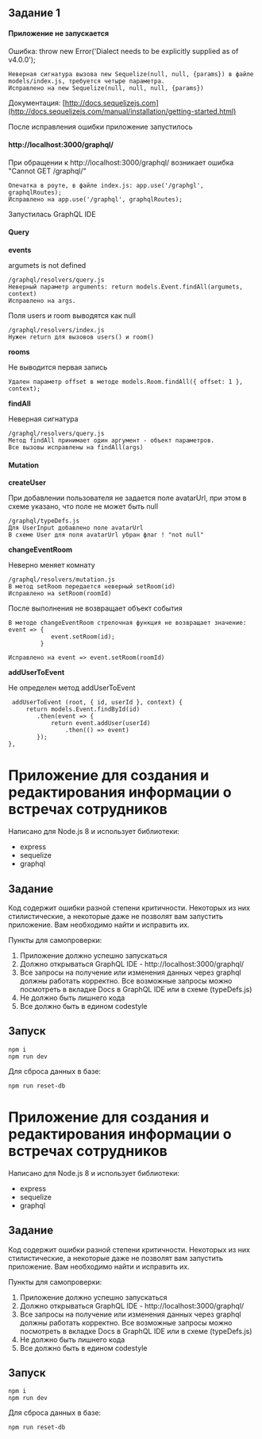 ## Задание 1

#### Приложение не запускается
Ошибка: throw new Error('Dialect needs to be explicitly supplied as of v4.0.0');
```
Неверная сигнатура вызова new Sequelize(null, null, {params}) в файле models/index.js, требуется четыре параметра.
Исправлено на new Sequelize(null, null, null, {params})
```
Документация: [http://docs.sequelizejs.com](http://docs.sequelizejs.com/manual/installation/getting-started.html)

После исправления ошибки приложение запустилось

#### http://localhost:3000/graphql/
При обращении к http://localhost:3000/graphql/ возникает ошибка "Cannot GET /graphql/"
```
Опечатка в роуте, в файле index.js: app.use('/graphgl', graphqlRoutes); 
Исправлено на app.use('/graphql', graphqlRoutes);
```
Запустилась GraphQL IDE

#### Query

**events**

argumets is not defined
```
/graphql/resolvers/query.js
Неверный параметр arguments: return models.Event.findAll(argumets, context)
Исправлено на args.
```

Поля users и room выводятся как null
```
/graphql/resolvers/index.js 
Нужен return для вызовов users() и room() 
```

**rooms**

Не выводится первая запись
```
Удален параметр offset в методе models.Room.findAll({ offset: 1 }, context);
```

**findAll**

Неверная сигнатура
```
/graphql/resolvers/query.js
Метод findAll принимает один аргумент - объект параметров.
Все вызовы исправлены на findAll(args)
```

#### Mutation

**createUser**

При добавлении пользователя не задается поле avatarUrl, при этом в схеме указано, что поле не может быть null
```
/graphql/typeDefs.js
Для UserInput добавлено поле avatarUrl
В схеме User для поля avatarUrl убран флаг ! "not null" 
```

**changeEventRoom**

Неверно меняет комнату
```
/graphql/resolvers/mutation.js
В метод setRoom передается неверный setRoom(id)
Исправлено на setRoom(roomId)
```


После выполнения не возвращает объект события
```
В методе changeEventRoom стрелочная функция не возвращает значение:
event => {
            event.setRoom(id);
         }
         
Исправлено на event => event.setRoom(roomId)
```

**addUserToEvent**

Не определен метод addUserToEvent
```
 addUserToEvent (root, { id, userId }, context) {
     return models.Event.findById(id)
        .then(event => {
            return event.addUser(userId)
                .then(() => event)
        });
},
```






# Приложение для создания и редактирования информации о встречах сотрудников

Написано для Node.js 8 и использует библиотеки:
* express
* sequelize
* graphql

## Задание
Код содержит ошибки разной степени критичности. Некоторых из них стилистические, а некоторые даже не позволят вам запустить приложение. Вам необходимо найти и исправить их.

Пункты для самопроверки:
1. Приложение должно успешно запускаться
2. Должно открываться GraphQL IDE - http://localhost:3000/graphql/
3. Все запросы на получение или изменения данных через graphql должны работать корректно. Все возможные запросы можно посмотреть в вкладке Docs в GraphQL IDE или в схеме (typeDefs.js)
4. Не должно быть лишнего кода
5. Все должно быть в едином codestyle

## Запуск
```
npm i
npm run dev
```

Для сброса данных в базе:
```
npm run reset-db
```



# Приложение для создания и редактирования информации о встречах сотрудников

Написано для Node.js 8 и использует библиотеки:
* express
* sequelize
* graphql

## Задание
Код содержит ошибки разной степени критичности. Некоторых из них стилистические, а некоторые даже не позволят вам запустить приложение. Вам необходимо найти и исправить их.

Пункты для самопроверки:
1. Приложение должно успешно запускаться
2. Должно открываться GraphQL IDE - http://localhost:3000/graphql/
3. Все запросы на получение или изменения данных через graphql должны работать корректно. Все возможные запросы можно посмотреть в вкладке Docs в GraphQL IDE или в схеме (typeDefs.js)
4. Не должно быть лишнего кода
5. Все должно быть в едином codestyle

## Запуск
```
npm i
npm run dev
```

Для сброса данных в базе:
```
npm run reset-db
```
